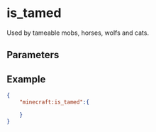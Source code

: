 
# is_tamed

Used by tameable mobs, horses, wolfs and cats.

## Parameters


## Example

````json
{
    "minecraft:is_tamed":{

    }
}
````
